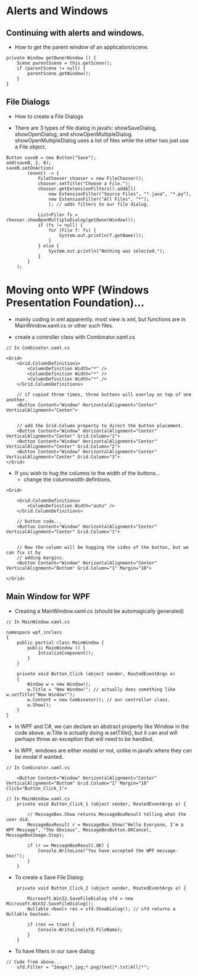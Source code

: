 # Alerts and Windows

## Continuing with alerts and windows.


- How to get the parent window of an application/scene.

```
private Window getOwnerWindow () {
    Scene parentScene = this.getScene();
    if (parentScene != null) {
        parentScene.getWindow();
    }
}
```

## File Dialogs
- How to create a File Dialogs

- There are 3 types of file dialog in javafx: showSaveDialog, showOpenDialog, and showOpenMultipleDialog. showOpenMultipleDialog uses a list of files while the other two just use a File object.

```
Button saveB = new Button("Save");
add(saveB, 2, 0);
saveB.setOnAction(
        (event) -> {
            FileChooser chooser = new FileChooser();
            chooser.setTitle("Choose a File.");
            chooser.getExtensionFilters().addAll(
                new ExtensionFilter("Source Files", "*.java", "*.py"),
                new ExtensionFilter("All Files", "*");
                ); // adds filters to our file dialog.

            List<File> fs = chooser.showOpenMultipleDialog(getOwnerWindow());
            if (fs != null) {
                for (File f: fs) {
                    System.out.println(f.getName());
                }
            } else {
                System.out.println("Nothing was selected.");
            }
        }
    );
```

# Moving onto WPF (Windows Presentation Foundation)...

- mainly coding in xml apparently. most view is xml, but functions are in MainWindow.xaml.cs or other such files.

- create a controller class with Combinator.xaml.cs

```
// In Combinator.xaml.cs

<Grid>
    <Grid.ColumnDefinitions>
        <ColumnDefinition Width="*" />
        <ColumnDefinition Width="*" />
        <ColumnDefinition Width="*" />
    </Grid.ColumnDefinitions>

    // if copied three times, three buttons will overlay on top of one another.
    <Button Content="Window" HorizontalAlignment="Center" VerticalAlignment="Center">


    // add the Grid.Column property to direct the button placement.
    <Button Content="Window" HorizontalAlignment="Center" VerticalAlignment="Center" Grid.Column="1">
    <Button Content="Window" HorizontalAlignment="Center" VerticalAlignment="Center" Grid.Column="2">
    <Button Content="Window" HorizontalAlignment="Center" VerticalAlignment="Center" Grid.Column="3">
</Grid>
```

- If you wish to hug the columns to the width of the buttons...
    - change the columnwidth defintions.

```
<Grid>

    <Grid.ColumnDefinitions>
        <ColumnDefinition Width="auto" />
    </Grid.ColumnDefinitions>

    // button code...
    <Button Content="Window" HorizontalAlignment="Center" VerticalAlignment="Center" Grid.Column="1">


    // Now the column will be hugging the sides of the button, but we can fix it by
    // adding margins.
    <Button Content="Window" HorizontalAlignment="Center" VerticalAlignment="Bottom" Grid.Column="1" Margin="10">

</Grid>

```

## Main Window for WPF

- Creating a MainWindow.xaml.cs (should be automagically generated)

```
// In MainWindow.xaml.cs

namespace wpf_inclass
{
    public partial class MainWindow {
        public MainWindow () {
            IntializeComponent();
        }
    }

    private void Button_Click (object sender, RoutedEventArgs e)
    {
        Window w = new Window();
        w.Title = "New Window!"; // actually does something like w.setTitle("New Window!");
        w.Content = new Combinator(); // our controller class.
        w.Show();
    }
}
```
- In WPF and C#, we can declare an abstract property like Window in the code above. w.Title is actually doing w.setTitle(), but it can and will perhaps throw an exception that will need to be handled.

- In WPF, windows are either modal or not, unlike in javafx where they can be modal if wanted.

```
// In Combinator.xaml.cs

    <Button Content="Window" HorizontalAlignment="Center" VerticalAlignment="Bottom" Grid.Column="1" Margin="10" Click="Button_Click_1">
```

```
// In MainWindow.xaml.cs
    private void Button_Click_1 (object sender, RoutedEventArgs e) {

        // MessageBox.Show returns MessageBoxResult telling what the user did.
        MessageBoxResult r = MessageBox.Show("Hello Everyone, I'm a WPF Message", "The Obvious", MessageBoxButton.OKCancel, MessageBoxImage.Stop);

        if (r == MessageBoxResult.OK) {
            Console.WriteLine("You have accepted the WPF message-box!");
        }
    }

```

- To create a Save File Dialog:

```
    private void Button_Click_2 (object sender, RoutedEventArgs e) {

        Microsoft.Win32.SaveFileDialog sfd = new Microsoft.Win32.SaveFileDialog();
        Nullable <bool> res = sfd.ShowDialog(); // sfd returns a Nullable boolean.

        if (res == true) {
            Console.WriteLine(sfd.FileName);
        }
    }
```

- To have filters in our save dialog:

```
// Code from above...
    sfd.Filter = "Image|*.jpg;*.png|text|*.txt|All|*";
```

